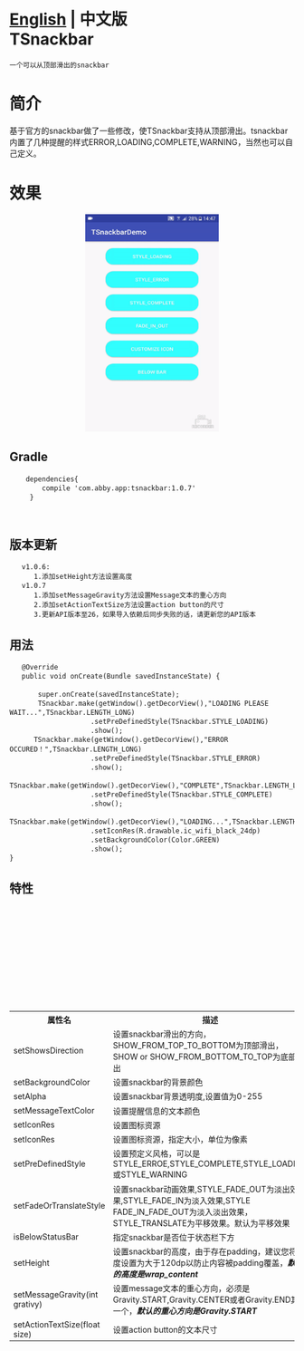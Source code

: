 [English](https://github.com/AbbyJM/TSnackbar) | **中文版** </br>
TSnackbar
==========
    一个可以从顶部滑出的snackbar
简介
============
基于官方的snackbar做了一些修改，使TSnackbar支持从顶部滑出。tsnackbar内置了几种提醒的样式ERROR,LOADING,COMPLETE,WARNING，当然也可以自己定义。
  
效果
===========

<div align=center><img width="236" height="384" src="https://github.com/AbbyJM/TSnackbar/raw/master/demo.gif"/></div>   

## Gradle 
		dependencies{
			compile 'com.abby.app:tsnackbar:1.0.7'
		 }
 
## 版本更新
	   v1.0.6:
	      1.添加setHeight方法设置高度
	   v1.0.7
	      1.添加setMessageGravity方法设置Message文本的重心方向
	      2.添加setActionTextSize方法设置action button的尺寸
	      3.更新API版本至26，如果导入依赖后同步失败的话，请更新您的API版本
## 用法
       @Override
       public void onCreate(Bundle savedInstanceState) {
    
           super.onCreate(savedInstanceState);
           TSnackbar.make(getWindow().getDecorView(),"LOADING PLEASE WAIT...",TSnackbar.LENGTH_LONG)
                        .setPreDefinedStyle(TSnackbar.STYLE_LOADING)
                        .show();
          TSnackbar.make(getWindow().getDecorView(),"ERROR OCCURED！",TSnackbar.LENGTH_LONG)
                        .setPreDefinedStyle(TSnackbar.STYLE_ERROR)
                        .show();
          TSnackbar.make(getWindow().getDecorView(),"COMPLETE",TSnackbar.LENGTH_LONG)
                        .setPreDefinedStyle(TSnackbar.STYLE_COMPLETE)
                        .show();
          TSnackbar.make(getWindow().getDecorView(),"LOADING...",TSnackbar.LENGTH_LONG)
                        .setIconRes(R.drawable.ic_wifi_black_24dp)
                        .setBackgroundColor(Color.GREEN)
                        .show();
    }        
    
  
  
    
## 特性
<div>
    <table border="0">
	  <tr>
	    <th>属性名</th>
	    <th>描述</th>
	  </tr>
	  <tr>
	    <td>setShowsDirection</td>
	    <td>设置snackbar滑出的方向，SHOW_FROM_TOP_TO_BOTTOM为顶部滑出，SHOW or SHOW_FROM_BOTTOM_TO_TOP为底部滑出</td>
	  </tr>
    <tr>
       <td>setBackgroundColor</td>
      <td>设置snackbar的背景颜色</td>
    </tr>
    <tr>
       <td>setAlpha</td>
       <td>设置snackbar背景透明度,设置值为0-255</td>
    </tr>
    <tr>
      <td>setMessageTextColor</td>
      <td>设置提醒信息的文本颜色</td>
    </tr>
        <td>setIconRes</td>
        <td>设置图标资源</td>
    <tr>
	    <tr>
		    <td>setIconRes</td>
		    <td>设置图标资源，指定大小，单位为像素</td>
	    </tr>
        <td>setPreDefinedStyle</td>
        <td>设置预定义风格，可以是 STYLE_ERROE,STYLE_COMPLETE,STYLE_LOADING或STYLE_WARNING</td>
    </tr>
    <tr>
        <td>setFadeOrTranslateStyle</td>
        <td>设置snackbar动画效果,STYLE_FADE_OUT为淡出效果,STYLE_FADE_IN为淡入效果,STYLE FADE_IN_FADE_OUT为淡入淡出效果， STYLE_TRANSLATE为平移效果。默认为平移效果</td>
    </tr>
    
    <tr>
      <td>isBelowStatusBar</td>
      <td>指定snackbar是否位于状态栏下方</td>
    </tr>
    <tr>
    	<td>setHeight</td>
	<td>设置snackbar的高度，由于存在padding，建议您将高度设置为大于120dp以防止内容被padding覆盖，***默认的高度是wrap_content***
    </tr>
    
    <tr>
    	<td>setMessageGravity(int grativy)</td>
	<td>设置message文本的重心方向，必须是Gravity.START,Gravity.CENTER或者Gravity.END其中一个，***默认的重心方向是Gravity.START***</td>
    </tr>
    
    <tr>
    	<td>setActionTextSize(float size)</td>
	<td>设置action button的文本尺寸</td>
    </tr>
    
    
   </table>
</div>
 </div>
 
